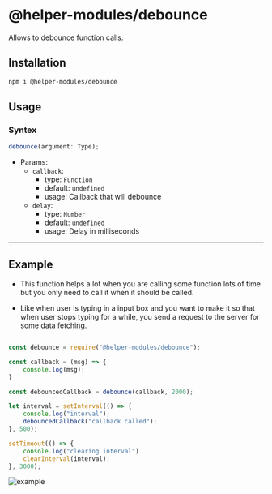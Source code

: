 # @helper-modules/debounce

Allows to debounce function calls.


## Installation

```bash
npm i @helper-modules/debounce
```

## Usage

### Syntex
```js
debounce(argument: Type);
```

- Params:
    - `callback`: 
        - type: `Function`
        - default: `undefined`
        - usage: Callback that will debounce
    - `delay`: 
        - type: `Number`
        - default: `undefined`
        - usage: Delay in milliseconds

-------

## Example

- This function helps a lot when you are calling some function lots of time but you only need to call it when it should be called. 

- Like when user is typing in a input box and you want to make it so that when user stops typing for a while, you send a request to the server for some data fetching.

```js

const debounce = require("@helper-modules/debounce");

const callback = (msg) => {
    console.log(msg);
}

const debouncedCallback = debounce(callback, 2000);

let interval = setInterval(() => {
    console.log("interval");
    debouncedCallback("callback called");
}, 500);

setTimeout(() => {
    console.log("clearing interval")
    clearInterval(interval);
}, 3000);

```

![example](https://user-images.githubusercontent.com/62794871/161425038-6317dd23-3b14-45b8-956a-8494aeeb8055.png)
